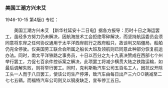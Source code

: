 ### 美国工潮方兴未艾

1946-10-15
第4版()
专栏：

　　美国工潮方兴未艾
    【新华社延安十二日电】据各方报导：历时十日之海运罢工，虽经多方努力仍未解决，因航海技术工会拒绝零碎解决，而坚持航运委员会须同意将东岸之任何协议通用于太平洋西岸航行之政府船只，故谈判又陷僵局，船舶仍完全停驶。仅美国劳工联合会所属之船长大班及领航则已同意此种部分恢复航运办法。同时，南太平洋铁路之事务员，十日以百分之九十九表决赞成在西部七个州举行罢工，力促七百余件控诉案之解决，此项罢工将减少横贯大陆之铁路运输，如最后调解失败，则将举行罢工。同时，克利斯勒汽车公司五百名工人，因抗议开除工头一人而于八日罢工，使该公司生产停滞，致汽车由每日出产三六○○辆减至二七七五辆。而福特汽车公司则又以钢皮缺乏，宣布停工五日。
